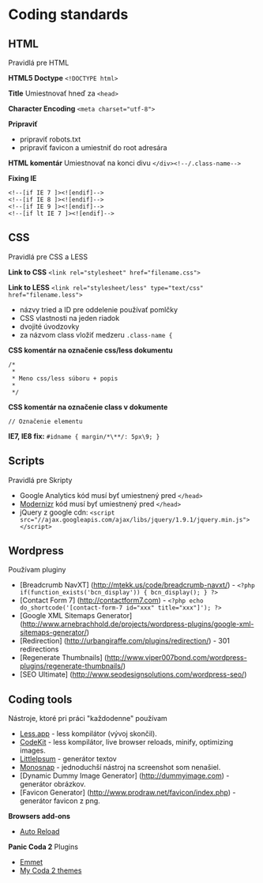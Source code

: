 # Coding standards

## HTML
Pravidlá pre HTML

**HTML5 Doctype**
`<!DOCTYPE html>`

**Title**
Umiestnovať hneď za `<head>`

**Character Encoding**
`<meta charset="utf-8">`

**Pripraviť**
* pripraviť robots.txt
* pripraviť favicon a umiestniť do root adresára

**HTML komentár**
Umiestnovať na konci divu `</div><!--/.class-name-->`

**Fixing IE**
```
<!--[if IE 7 ]><![endif]-->
<!--[if IE 8 ]><![endif]-->
<!--[if IE 9 ]><![endif]-->
<!--[if lt IE 7 ]><![endif]-->
```

## CSS
Pravidlá pre CSS a LESS

**Link to CSS**
`<link rel="stylesheet" href="filename.css">`

**Link to LESS**
`<link rel="stylesheet/less" type="text/css" href="filename.less">`

* názvy tried a ID pre oddelenie používať pomlčky
* CSS vlastnosti na jeden riadok
* dvojité úvodzovky
* za názvom class vložiť medzeru `.class-name {`

**CSS komentár na označenie css/less dokumentu**

```
/*
 *
 * Meno css/less súboru + popis
 *
 */
```

**CSS komentár na označenie class v dokumente**
```
// Označenie elementu
```

**IE7, IE8 fix:** `#idname { margin/*\**/: 5px\9; }`

## Scripts
Pravidlá pre Skripty
* Google Analytics kód musí byť umiestnený pred `</head>`
* [Modernizr](http://modernizr.com/download/#-fontface-backgroundsize-borderimage-borderradius-boxshadow-flexbox-hsla-multiplebgs-opacity-rgba-textshadow-cssanimations-csscolumns-generatedcontent-cssgradients-cssreflections-csstransforms-csstransforms3d-csstransitions-applicationcache-canvas-canvastext-draganddrop-hashchange-history-audio-video-indexeddb-input-inputtypes-localstorage-postmessage-sessionstorage-websockets-websqldatabase-webworkers-geolocation-inlinesvg-smil-svg-svgclippaths-touch-webgl-shiv-cssclasses-addtest-prefixed-teststyles-testprop-testallprops-hasevent-prefixes-domprefixes-load) kód musí byť umiestnený pred `</head>`
* jQuery z google cdn: `<script src="//ajax.googleapis.com/ajax/libs/jquery/1.9.1/jquery.min.js"></script>`

## Wordpress
Používam pluginy
* [Breadcrumb NavXT] (http://mtekk.us/code/breadcrumb-navxt/) - `<?php if(function_exists('bcn_display')) { bcn_display(); } ?>`
* [Contact Form 7] (http://contactform7.com) - `<?php echo do_shortcode('[contact-form-7 id="xxx" title="xxx"]'); ?>`
* [Google XML Sitemaps Generator] (http://www.arnebrachhold.de/projects/wordpress-plugins/google-xml-sitemaps-generator/)
* [Redirection] (http://urbangiraffe.com/plugins/redirection/) - 301 redirections
* [Regenerate Thumbnails] (http://www.viper007bond.com/wordpress-plugins/regenerate-thumbnails/)
* [SEO Ultimate] (http://www.seodesignsolutions.com/wordpress-seo/)


## Coding tools
Nástroje, ktoré pri práci "každodenne" používam
 
* [Less.app](http://incident57.com/less/) - less kompilátor (vývoj skončil).
* [CodeKit](http://incident57.com/codekit/) - less kompilátor, live browser reloads, minify, optimizing images.
* [LittleIpsum](https://itunes.apple.com/cz/app/littleipsum/id405772121?mt=12) - generátor textov
* [Monosnap](https://itunes.apple.com/us/app/monosnap/id540348655) - jednoduchší nástroj na screenshot som nenašiel.
* [Dynamic Dummy Image Generator] (http://dummyimage.com) - generátor obrázkov.
* [Favicon Generator] (http://www.prodraw.net/favicon/index.php) - generátor favicon z png.

**Browsers add-ons**
* [Auto Reload](https://addons.mozilla.org/en-US/firefox/addon/auto-reload/?src=api)

**Panic Coda 2**
Plugins
* [Emmet](http://docs.emmet.io)
* [My Coda 2 themes](https://github.com/ramino/Coda2themes)